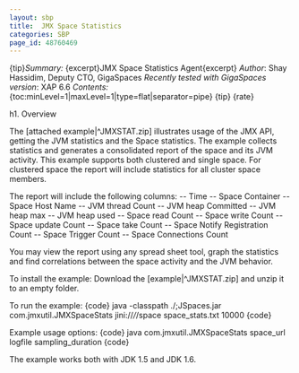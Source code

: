 ```yaml
---
layout: sbp
title:  JMX Space Statistics
categories: SBP
page_id: 48760469
---
```


{tip}*Summary:* {excerpt}JMX Space Statistics Agent{excerpt}
*Author*: Shay Hassidim, Deputy CTO, GigaSpaces
*Recently tested with GigaSpaces version*: XAP 6.6
*Contents:*
{toc:minLevel=1|maxLevel=1|type=flat|separator=pipe}
{tip}
{rate}

h1. Overview

The [attached example|^JMXSTAT.zip] illustrates usage of the JMX API, getting the JVM statistics and the Space statistics. The example collects statistics and generates a consolidated report of the space and its JVM activity.
This example supports both clustered and single space. For clustered space the report will include statistics for all cluster space members.

The report will include the following columns:
-- Time
-- Space Container
-- Space Host Name
-- JVM thread Count
-- JVM heap Committed
-- JVM heap max
-- JVM heap used
-- Space read Count
-- Space write Count
-- Space update Count
-- Space take Count
-- Space Notify Registration Count
-- Space Trigger Count
-- Space Connections Count

You may view the report using any spread sheet tool, graph the statistics and find correlations between the space activity and the JVM behavior.

To install the example:
Download the [example|^JMXSTAT.zip] and unzip it to an empty folder.

To run the example:
{code}
java -classpath ./;JSpaces.jar com.jmxutil.JMXSpaceStats jini://*/*/space space_stats.txt 10000
{code}

Example usage options:
{code}
java com.jmxutil.JMXSpaceStats space_url logfile sampling_duration
{code}

The example works both with JDK 1.5 and JDK 1.6.


